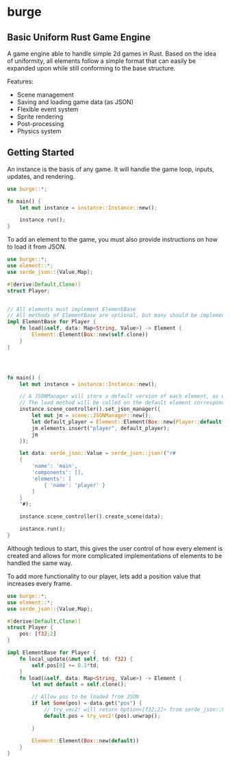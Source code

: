 # burge

## Basic Uniform Rust Game Engine

A game engine able to handle simple 2d games in Rust. Based on the idea of uniformity, all elements follow a simple format that can easily be expanded upon while still conforming to the base structure.

Features:
- Scene management
- Saving and loading game data (as JSON)
- Flexible event system
- Sprite rendering
- Post-processing
- Physics system


## Getting Started

An instance is the basis of any game. It will handle the game loop, inputs, updates, and rendering.
```rust
use burge::*; 

fn main() {
    let mut instance = instance::Instance::new();

    instance.run();
}
```

To add an element to the game, you must also provide instructions on how to load it from JSON.

```rust
use burge::*;
use element::*;
use serde_json::{Value,Map};

#[derive(Default,Clone)]
struct Player;


// All elements must implement ElementBase
// All methods of ElementBase are optional, but many should be implemented often
impl ElementBase for Player { 
    fn load(&self, data: Map<String, Value>) -> Element {
        Element::Element(Box::new(self.clone))
    }
}




fn main() {
    let mut instance = instance::Instance::new();

    // A JSONManager will store a default version of each element, as well as a string identifier for it
    // The load method will be called on the default element corresponding to the 'name' field, and that new element will be added to the scene
    instance.scene_controller().set_json_manager({
        let mut jm = scene::JSONManager::new();
        let default_player = Element::Element(Box::new(Player::default()));
        jm.elements.insert("player", default_player);
        jm
    });

    let data: serde_json::Value = serde_json::json!("r#
    {
        'name': 'main',
        'components': [],
        'elements': [
            { 'name': 'player' }
        ]
    }
    "#);

    instance.scene_controller().create_scene(data);

    instance.run();
}

```
Although tedious to start, this gives the user control of how every element is created and allows for more complicated implementations of elements to be handled the same way.

To add more functionality to our player, lets add a position value that increases every frame.
```rust
use burge::*;
use element::*;
use serde_json::{Value,Map};

#[derive(Default,Clone)]
struct Player {
    pos: [f32;2]
}

impl ElementBase for Player { 
    fn local_update(&mut self, td: f32) {
        self.pos[0] += 0.1*td;
    }
    fn load(&self, data: Map<String, Value>) -> Element {
        let mut default = self.clone();

        // Allow pos to be loaded from JSON
        if let Some(pos) = data.get("pos") {
            // try_vec2! will return Option<[f32;2]> from serde_json::Value
            default.pos = try_vec2!(pos).unwrap();

        }

        Element::Element(Box::new(default))
    }
}
```
